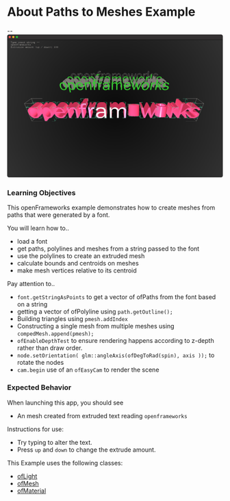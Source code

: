 # About Paths to Meshes Example
--
![Screenshot of Example](pathsToMeshesExample.png)

### Learning Objectives

This openFrameworks example demonstrates how to create meshes from paths that were generated by a font.

You will learn how to..
* load a font
* get paths, polylines and meshes from a string passed to the font
* use the polylines to create an extruded mesh
* calculate bounds and centroids on meshes
* make mesh vertices relative to its centroid

Pay attention to..
* ```font.getStringAsPoints``` to get a vector of ofPaths from the font based on a string
* getting a vector of ofPolyline using ```path.getOutline();```
* Building triangles using ```pmesh.addIndex``` 
* Constructing a single mesh from multiple meshes using ```compedMesh.append(pmesh);```
* ```ofEnableDepthTest``` to ensure rendering happens according to z-depth rather than draw order.
* ```node.setOrientation( glm::angleAxis(ofDegToRad(spin), axis ));``` to rotate the nodes
* ```cam.begin``` use of an ```ofEasyCam``` to render the scene 


### Expected Behavior

When launching this app, you should see
* An mesh created from extruded text reading `openframeworks`

Instructions for use:
* Try typing to alter the text.
* Press `up` and `down` to change the extrude amount.

This Example uses the following classes:
* [ofLight](https://openframeworks.cc///documentation/gl/ofLight/)
* [ofMesh](https://openframeworks.cc/documentation/3d/ofMesh/)
* [ofMaterial](https://openframeworks.cc///documentation/gl/ofMaterial/)
